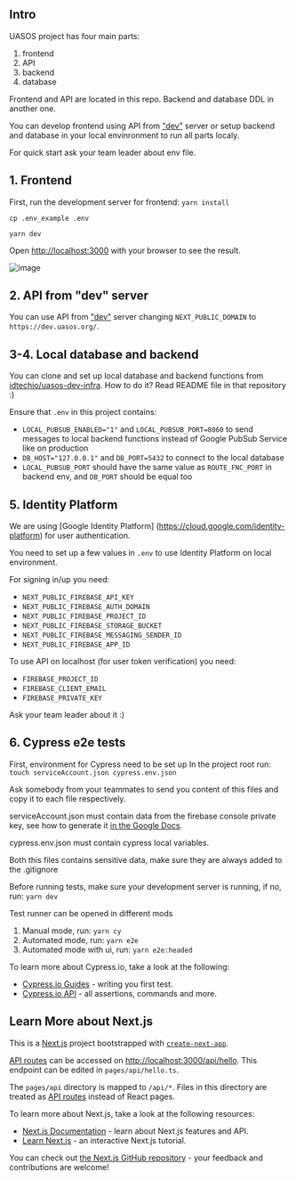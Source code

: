## Intro

UASOS project has four main parts:

1. frontend
2. API
3. backend
4. database

Frontend and API are located in this repo. Backend and database DDL in another one.

You can develop frontend using API from ["dev"](https://dev.uasos.org/) server or setup backend and database in your local envinronment to run all parts localy.

For quick start ask your team leader about env file.

## 1. Frontend

First, run the development server for frontend:
`yarn install`

`cp .env_example .env`

`yarn dev`

Open [http://localhost:3000](http://localhost:3000) with your browser to see the result.

![image](https://user-images.githubusercontent.com/102538002/169299195-c2498fb1-5ae2-43cd-bdf6-6838f5ed8bf9.png)

## 2. API from "dev" server

You can use API from ["dev"](https://dev.uasos.org/) server changing
`NEXT_PUBLIC_DOMAIN` to `https://dev.uasos.org/`.

## 3-4. Local database and backend

You can clone and set up local database and backend functions from [idtechio/uasos-dev-infra](https://github.com/idtechio/uasos-backend).
How to do it? Read README file in that repository :)

Ensure that `.env` in this project contains:

- `LOCAL_PUBSUB_ENABLED="1"` and `LOCAL_PUBSUB_PORT=8060` to send messages to local backend functions instead of Google PubSub Service like on production
- `DB_HOST="127.0.0.1"` and `DB_PORT=5432` to connect to the local database
- `LOCAL_PUBSUB_PORT` should have the same value as `ROUTE_FNC_PORT` in backend env, and `DB_PORT` should be equal too

## 5. Identity Platform

We are using [Google Identity Platform] (https://cloud.google.com/identity-platform) for user authentication.

You need to set up a few values in `.env` to use Identity Platform on local environment.

For signing in/up you need:

- `NEXT_PUBLIC_FIREBASE_API_KEY`
- `NEXT_PUBLIC_FIREBASE_AUTH_DOMAIN`
- `NEXT_PUBLIC_FIREBASE_PROJECT_ID`
- `NEXT_PUBLIC_FIREBASE_STORAGE_BUCKET`
- `NEXT_PUBLIC_FIREBASE_MESSAGING_SENDER_ID`
- `NEXT_PUBLIC_FIREBASE_APP_ID`

To use API on localhost (for user token verification) you need:

- `FIREBASE_PROJECT_ID`
- `FIREBASE_CLIENT_EMAIL`
- `FIREBASE_PRIVATE_KEY`

Ask your team leader about it :)

## 6. Cypress e2e tests

First, environment for Cypress need to be set up
In the project root run: `touch serviceAccount.json cypress.env.json`

Ask somebody from your teammates to send you content of this files and copy it to each file respectively.

serviceAccount.json must contain data from the firebase console private key, see how to generate it [in the Google Docs](https://sites.google.com/site/scriptsexamples/new-connectors-to-google-services/firebase/tutorials/authenticate-with-a-service-account).

cypress.env.json must contain cypress local variables.

Both this files contains sensitive data, make sure they are always added to the .gitignore

Before running tests, make sure your development server is running, if no, run:
`yarn dev`

Test runner can be opened in different mods

1. Manual mode, run: `yarn cy`
2. Automated mode, run: `yarn e2e`
3. Automated mode with ui, run: `yarn e2e:headed`

To learn more about Cypress.io, take a look at the following:

- [Cypress.io Guides](https://docs.cypress.io/guides/getting-started/writing-your-first-test) - writing you first test.
- [Cypress.io API](https://docs.cypress.io/api/table-of-contents) - all assertions, commands and more.

## Learn More about Next.js

This is a [Next.js](https://nextjs.org/) project bootstrapped with [`create-next-app`](https://github.com/vercel/next.js/tree/canary/packages/create-next-app).

[API routes](https://nextjs.org/docs/api-routes/introduction) can be accessed on [http://localhost:3000/api/hello](http://localhost:3000/api/hello). This endpoint can be edited in `pages/api/hello.ts`.

The `pages/api` directory is mapped to `/api/*`. Files in this directory are treated as [API routes](https://nextjs.org/docs/api-routes/introduction) instead of React pages.

To learn more about Next.js, take a look at the following resources:

- [Next.js Documentation](https://nextjs.org/docs) - learn about Next.js features and API.
- [Learn Next.js](https://nextjs.org/learn) - an interactive Next.js tutorial.

You can check out [the Next.js GitHub repository](https://github.com/vercel/next.js/) - your feedback and contributions are welcome!
